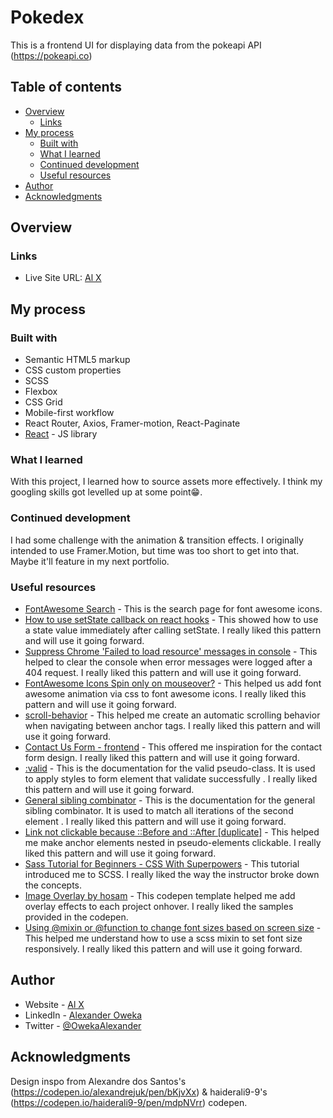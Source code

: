 # Pokedex

This is a frontend UI for displaying data from the pokeapi API (https://pokeapi.co)

## Table of contents

- [Overview](#overview)
  - [Links](#links)
- [My process](#my-process)
  - [Built with](#built-with)
  - [What I learned](#what-i-learned)
  - [Continued development](#continued-development)
  - [Useful resources](#useful-resources)
- [Author](#author)
- [Acknowledgments](#acknowledgments)

## Overview

### Links

- Live Site URL: [Al X](https://alexander-oweka.netlify.app)

## My process

### Built with

- Semantic HTML5 markup
- CSS custom properties
- SCSS
- Flexbox
- CSS Grid
- Mobile-first workflow
- React Router, Axios, Framer-motion, React-Paginate
- [React](https://reactjs.org/) - JS library

### What I learned

With this project, I learned how to source assets more effectively. I think my googling skills got levelled up at some point😁.

### Continued development

I had some challenge with the animation & transition effects. I originally intended to use Framer.Motion, but time was too short to get into that. Maybe it'll feature in my next portfolio.

### Useful resources

- [FontAwesome Search](https://fontawesome.com/search) - This is the search page for font awesome icons.
- [How to use setState callback on react hooks](https://stackoverflow.com/a/61612292) - This showed how to use a state value immediately after calling setState. I really liked this pattern and will use it going forward.
- [Suppress Chrome 'Failed to load resource' messages in console](https://stackoverflow.com/questions/4500741/suppress-chrome-failed-to-load-resource-messages-in-console/30847631#30847631) - This helped to clear the console when error messages were logged after a 404 request. I really liked this pattern and will use it going forward.
- [FontAwesome Icons Spin only on mouseover?](https://stackoverflow.com/questions/21030259/fontawesome-icons-spin-only-on-mouseover) - This helped us add font awesome animation via css to font awesome icons. I really liked this pattern and will use it going forward.
- [scroll-behavior](https://developer.mozilla.org/en-US/docs/Web/CSS/scroll-behavior) - This helped me create an automatic scrolling behavior when navigating between anchor tags. I really liked this pattern and will use it going forward.
- [Contact Us Form - frontend](https://codepen.io/JonLehman/pen/yOdbOG) - This offered me inspiration for the contact form design. I really liked this pattern and will use it going forward.
- [:valid](https://developer.mozilla.org/en-US/docs/Web/CSS/:valid) - This is the documentation for the valid pseudo-class. It is used to apply styles to form element that validate successfully . I really liked this pattern and will use it going forward.
- [General sibling combinator](https://developer.mozilla.org/en-US/docs/Web/CSS/General_sibling_combinator) - This is the documentation for the general sibling combinator. It is used to match all iterations of the second element . I really liked this pattern and will use it going forward.
- [Link not clickable because ::Before and ::After [duplicate]](https://stackoverflow.com/a/49487195) - This helped me make anchor elements nested in pseudo-elements clickable. I really liked this pattern and will use it going forward.
- [Sass Tutorial for Beginners - CSS With Superpowers](https://youtu.be/_a5j7KoflTs) - This tutorial introduced me to SCSS. I really liked the way the instructor broke down the concepts.
- [Image Overlay by hosam](https://codepen.io/hdoma1/pen/xxZRqNE?editors=1100) - This codepen template helped me add overlay effects to each project onhover. I really liked the samples provided in the codepen.
- [Using @mixin or @function to change font sizes based on screen size](https://stackoverflow.com/questions/64428683/using-mixin-or-function-to-change-font-sizes-based-on-screen-size) - This helped me understand how to use a scss mixin to set font size responsively. I really liked this pattern and will use it going forward.

## Author

- Website - [Al X](https://alexander-oweka.netlify.app)
- LinkedIn - [Alexander Oweka](https://www.linkedin.com/in/alexander-oweka-6bb086166/)
- Twitter - [@OwekaAlexander](https://twitter.com/OwekaAlexander)

## Acknowledgments

Design inspo from Alexandre dos Santos's (https://codepen.io/alexandrejuk/pen/bKjvXx) & haiderali9-9's (https://codepen.io/haiderali9-9/pen/mdpNVrr) codepen.
